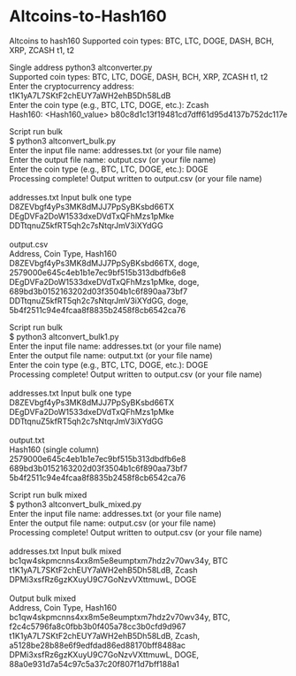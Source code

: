 # Altcoins-to-Hash160
Altcoins to hash160 Supported coin types: BTC, LTC, DOGE, DASH, BCH, XRP, ZCASH t1, t2
</P>
  
Single address
python3 altconverter.py</br>
Supported coin types: BTC, LTC, DOGE, DASH, BCH, XRP, ZCASH t1, t2</br>
Enter the cryptocurrency address: t1K1yA7L7SKtF2chEUY7aWH2ehB5Dh58LdB</br>
Enter the coin type (e.g., BTC, LTC, DOGE, etc.): Zcash</br>
Hash160: <Hash160_value> b80c8d1c13f19481cd7dff61d95d4137b752dc117e</br>
<P>
Script run bulk</br>
$ python3 altconvert_bulk.py</br>
Enter the input file name: addresses.txt (or your file name)</br>
Enter the output file name: output.csv (or your file name)</br>
Enter the coin type (e.g., BTC, LTC, DOGE, etc.): DOGE</br>
Processing complete! Output written to output.csv  (or your file name)</br>
</br>
addresses.txt    Input bulk one type</br>
D8ZEVbgf4yPs3MK8dMJJ7PpSyBKsbd66TX</br>
DEgDVFa2DoW1533dxeDVdTxQFhMzs1pMke</br>
DDTtqnuZ5kfRT5qh2c7sNtqrJmV3iXYdGG</br>
</br>
output.csv</br>
Address, Coin Type, Hash160</br>
D8ZEVbgf4yPs3MK8dMJJ7PpSyBKsbd66TX, doge, 2579000e645c4eb1b1e7ec9bf515b313dbdfb6e8</br>
DEgDVFa2DoW1533dxeDVdTxQFhMzs1pMke, doge, 689bd3b0152163202d03f3504b1c6f890aa73bf7</br>
DDTtqnuZ5kfRT5qh2c7sNtqrJmV3iXYdGG, doge, 5b4f2511c94e4fcaa8f8835b2458f8cb6542ca76</br>
<p>
Script run bulk</br>
$ python3 altconvert_bulk1.py</br>
Enter the input file name: addresses.txt (or your file name)</br>
Enter the output file name: output.txt (or your file name)</br>
Enter the coin type (e.g., BTC, LTC, DOGE, etc.): DOGE</br>
Processing complete! Output written to output.csv (or your file name) <br>
<br>
addresses.txt    Input bulk one type<br>
D8ZEVbgf4yPs3MK8dMJJ7PpSyBKsbd66TX<br>
DEgDVFa2DoW1533dxeDVdTxQFhMzs1pMke<br>
DDTtqnuZ5kfRT5qh2c7sNtqrJmV3iXYdGG<br>
<br>
output.txt<br>
Hash160 (single column)<br>
2579000e645c4eb1b1e7ec9bf515b313dbdfb6e8<br>
689bd3b0152163202d03f3504b1c6f890aa73bf7<br>
5b4f2511c94e4fcaa8f8835b2458f8cb6542ca76<br>
<p>
Script run bulk mixed</br>
$ python3 altconvert_bulk_mixed.py</br>
Enter the input file name: addresses.txt (or your file name)</br>
Enter the output file name: output.csv (or your file name)</br>
Processing complete! Output written to output.csv (or your file name)</br>
<br>
addresses.txt    Input bulk mixed</br>
bc1qw4skpmcnns4xx8m5e8eumptxm7hdz2v70wv34y, BTC</br>
t1K1yA7L7SKtF2chEUY7aWH2ehB5Dh58LdB, Zcash</br>
DPMi3xsfRz6gzKXuyU9C7GoNzvVXttmuwL, DOGE</br>
<br>
Output bulk mixed </br>
Address, Coin Type, Hash160</br>
bc1qw4skpmcnns4xx8m5e8eumptxm7hdz2v70wv34y, BTC, f2c4c5796fa8c0fbb3b0f405a78cc3b0cfd9d967</br>
t1K1yA7L7SKtF2chEUY7aWH2ehB5Dh58LdB, Zcash, a5128be28b88e6f9edfdad86ed88170bff8488ac</br>
DPMi3xsfRz6gzKXuyU9C7GoNzvVXttmuwL, DOGE, 88a0e931d7a54c97c5a37c20f807f1d7bff188a1</br>
<br>
